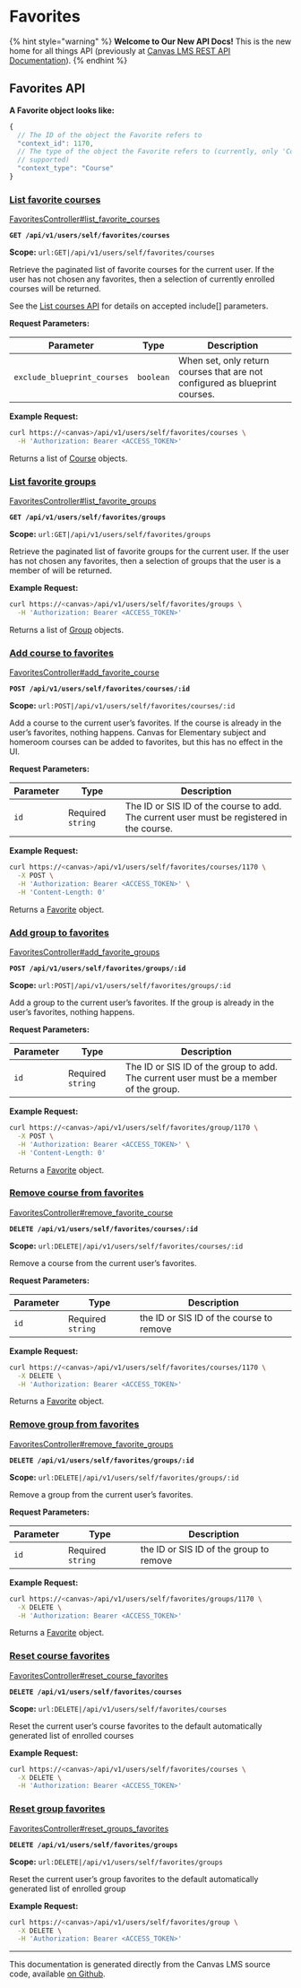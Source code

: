 # Favorites

{% hint style="warning" %}
**Welcome to Our New API Docs!** This is the new home for all things API (previously at [Canvas LMS REST API Documentation](https://api.instructure.com)).
{% endhint %}

## Favorites API

**A Favorite object looks like:**

```js
{
  // The ID of the object the Favorite refers to
  "context_id": 1170,
  // The type of the object the Favorite refers to (currently, only 'Course' is
  // supported)
  "context_type": "Course"
}
```

### [List favorite courses](#method.favorites.list_favorite_courses) <a href="#method.favorites.list_favorite_courses" id="method.favorites.list_favorite_courses"></a>

[FavoritesController#list\_favorite\_courses](https://github.com/instructure/canvas-lms/blob/master/app/controllers/favorites_controller.rb)

**`GET /api/v1/users/self/favorites/courses`**

**Scope:** `url:GET|/api/v1/users/self/favorites/courses`

Retrieve the paginated list of favorite courses for the current user. If the user has not chosen any favorites, then a selection of currently enrolled courses will be returned.

See the [List courses API](broken-reference) for details on accepted include\[] parameters.

**Request Parameters:**

| Parameter                   | Type      | Description                                                                 |
| --------------------------- | --------- | --------------------------------------------------------------------------- |
| `exclude_blueprint_courses` | `boolean` | When set, only return courses that are not configured as blueprint courses. |

**Example Request:**

```bash
curl https://<canvas>/api/v1/users/self/favorites/courses \
  -H 'Authorization: Bearer <ACCESS_TOKEN>'
```

Returns a list of [Course](broken-reference) objects.

### [List favorite groups](#method.favorites.list_favorite_groups) <a href="#method.favorites.list_favorite_groups" id="method.favorites.list_favorite_groups"></a>

[FavoritesController#list\_favorite\_groups](https://github.com/instructure/canvas-lms/blob/master/app/controllers/favorites_controller.rb)

**`GET /api/v1/users/self/favorites/groups`**

**Scope:** `url:GET|/api/v1/users/self/favorites/groups`

Retrieve the paginated list of favorite groups for the current user. If the user has not chosen any favorites, then a selection of groups that the user is a member of will be returned.

**Example Request:**

```bash
curl https://<canvas>/api/v1/users/self/favorites/groups \
  -H 'Authorization: Bearer <ACCESS_TOKEN>'
```

Returns a list of [Group](broken-reference) objects.

### [Add course to favorites](#method.favorites.add_favorite_course) <a href="#method.favorites.add_favorite_course" id="method.favorites.add_favorite_course"></a>

[FavoritesController#add\_favorite\_course](https://github.com/instructure/canvas-lms/blob/master/app/controllers/favorites_controller.rb)

**`POST /api/v1/users/self/favorites/courses/:id`**

**Scope:** `url:POST|/api/v1/users/self/favorites/courses/:id`

Add a course to the current user’s favorites. If the course is already in the user’s favorites, nothing happens. Canvas for Elementary subject and homeroom courses can be added to favorites, but this has no effect in the UI.

**Request Parameters:**

| Parameter | Type              | Description                                                                               |
| --------- | ----------------- | ----------------------------------------------------------------------------------------- |
| `id`      | Required `string` | The ID or SIS ID of the course to add. The current user must be registered in the course. |

**Example Request:**

```bash
curl https://<canvas>/api/v1/users/self/favorites/courses/1170 \
  -X POST \
  -H 'Authorization: Bearer <ACCESS_TOKEN>' \
  -H 'Content-Length: 0'
```

Returns a [Favorite](#favorite) object.

### [Add group to favorites](#method.favorites.add_favorite_groups) <a href="#method.favorites.add_favorite_groups" id="method.favorites.add_favorite_groups"></a>

[FavoritesController#add\_favorite\_groups](https://github.com/instructure/canvas-lms/blob/master/app/controllers/favorites_controller.rb)

**`POST /api/v1/users/self/favorites/groups/:id`**

**Scope:** `url:POST|/api/v1/users/self/favorites/groups/:id`

Add a group to the current user’s favorites. If the group is already in the user’s favorites, nothing happens.

**Request Parameters:**

| Parameter | Type              | Description                                                                           |
| --------- | ----------------- | ------------------------------------------------------------------------------------- |
| `id`      | Required `string` | The ID or SIS ID of the group to add. The current user must be a member of the group. |

**Example Request:**

```bash
curl https://<canvas>/api/v1/users/self/favorites/group/1170 \
  -X POST \
  -H 'Authorization: Bearer <ACCESS_TOKEN>' \
  -H 'Content-Length: 0'
```

Returns a [Favorite](#favorite) object.

### [Remove course from favorites](#method.favorites.remove_favorite_course) <a href="#method.favorites.remove_favorite_course" id="method.favorites.remove_favorite_course"></a>

[FavoritesController#remove\_favorite\_course](https://github.com/instructure/canvas-lms/blob/master/app/controllers/favorites_controller.rb)

**`DELETE /api/v1/users/self/favorites/courses/:id`**

**Scope:** `url:DELETE|/api/v1/users/self/favorites/courses/:id`

Remove a course from the current user’s favorites.

**Request Parameters:**

| Parameter | Type              | Description                              |
| --------- | ----------------- | ---------------------------------------- |
| `id`      | Required `string` | the ID or SIS ID of the course to remove |

**Example Request:**

```bash
curl https://<canvas>/api/v1/users/self/favorites/courses/1170 \
  -X DELETE \
  -H 'Authorization: Bearer <ACCESS_TOKEN>'
```

Returns a [Favorite](#favorite) object.

### [Remove group from favorites](#method.favorites.remove_favorite_groups) <a href="#method.favorites.remove_favorite_groups" id="method.favorites.remove_favorite_groups"></a>

[FavoritesController#remove\_favorite\_groups](https://github.com/instructure/canvas-lms/blob/master/app/controllers/favorites_controller.rb)

**`DELETE /api/v1/users/self/favorites/groups/:id`**

**Scope:** `url:DELETE|/api/v1/users/self/favorites/groups/:id`

Remove a group from the current user’s favorites.

**Request Parameters:**

| Parameter | Type              | Description                             |
| --------- | ----------------- | --------------------------------------- |
| `id`      | Required `string` | the ID or SIS ID of the group to remove |

**Example Request:**

```bash
curl https://<canvas>/api/v1/users/self/favorites/groups/1170 \
  -X DELETE \
  -H 'Authorization: Bearer <ACCESS_TOKEN>'
```

Returns a [Favorite](#favorite) object.

### [Reset course favorites](#method.favorites.reset_course_favorites) <a href="#method.favorites.reset_course_favorites" id="method.favorites.reset_course_favorites"></a>

[FavoritesController#reset\_course\_favorites](https://github.com/instructure/canvas-lms/blob/master/app/controllers/favorites_controller.rb)

**`DELETE /api/v1/users/self/favorites/courses`**

**Scope:** `url:DELETE|/api/v1/users/self/favorites/courses`

Reset the current user’s course favorites to the default automatically generated list of enrolled courses

**Example Request:**

```bash
curl https://<canvas>/api/v1/users/self/favorites/courses \
  -X DELETE \
  -H 'Authorization: Bearer <ACCESS_TOKEN>'
```

### [Reset group favorites](#method.favorites.reset_groups_favorites) <a href="#method.favorites.reset_groups_favorites" id="method.favorites.reset_groups_favorites"></a>

[FavoritesController#reset\_groups\_favorites](https://github.com/instructure/canvas-lms/blob/master/app/controllers/favorites_controller.rb)

**`DELETE /api/v1/users/self/favorites/groups`**

**Scope:** `url:DELETE|/api/v1/users/self/favorites/groups`

Reset the current user’s group favorites to the default automatically generated list of enrolled group

**Example Request:**

```bash
curl https://<canvas>/api/v1/users/self/favorites/group \
  -X DELETE \
  -H 'Authorization: Bearer <ACCESS_TOKEN>'
```

***

This documentation is generated directly from the Canvas LMS source code, available [on Github](https://github.com/instructure/canvas-lms).
